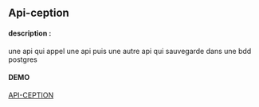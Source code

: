 
## Api-ception
 #### description :
 une api qui appel une api puis une autre api qui sauvegarde dans une bdd postgres

#### DEMO
[API-CEPTION](https://api-ception.herokuapp.com/) 
